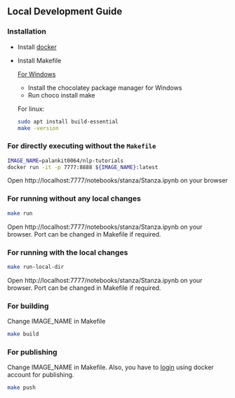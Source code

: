 ## Local Development Guide

### Installation
- Install [docker](https://docs.docker.com/engine/install/)
- Install Makefile

    [For Windows](https://stackoverflow.com/questions/2532234/how-to-run-a-makefile-in-windows)
    - Install the chocolatey package manager for Windows
    - Run choco install make

    For linux:
    ``` bash 
    sudo apt install build-essential
    make -version
    ``` 

### For directly executing without the `Makefile`
``` bash
IMAGE_NAME=palankit0064/nlp-tutorials
docker run -it -p 7777:8888 ${IMAGE_NAME}:latest
```
Open http://localhost:7777/notebooks/stanza/Stanza.ipynb on your browser

###  For running without any local changes
``` bash 
make run
``` 
Open http://localhost:7777/notebooks/stanza/Stanza.ipynb on your browser. Port can be changed in Makefile if required.

###  For running with the local changes
``` bash 
make run-local-dir
``` 
Open http://localhost:7777/notebooks/stanza/Stanza.ipynb on your browser. Port can be changed in Makefile if required.

###  For building
Change IMAGE_NAME in Makefile

``` bash 
make build
``` 
###  For publishing
Change IMAGE_NAME in Makefile. Also, you have to [login](https://docs.docker.com/engine/reference/commandline/login/) using docker account for publishing.

``` bash 
make push
``` 
